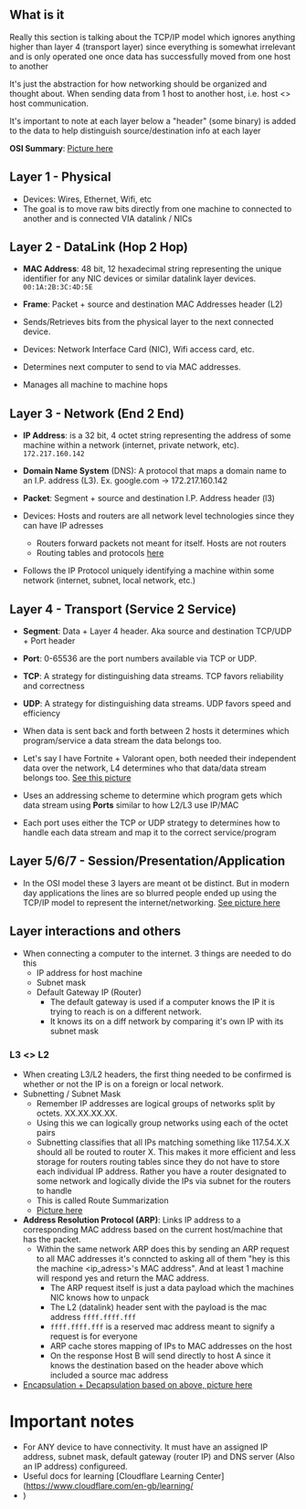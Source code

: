 ## What is it

Really this section is talking about the TCP/IP model which ignores anything higher than layer 4 (transport layer) since everything is somewhat irrelevant and is only operated one once data has successfully moved from one host to another

It's just the abstraction for how networking should be organized and thought about. When sending data from 1 host to another host, i.e. host <> host communication.

It's important to note at each layer below a "header" (some binary) is added to the data to help distinguish source/destination info at each layer

**OSI Summary**: [Picture here](../pictures/osi-summary.png)
## Layer 1 - Physical
- Devices: Wires, Ethernet, Wifi, etc
- The goal is to move raw bits directly from one machine to connected to another and is connected VIA datalink / NICs
## Layer 2 - DataLink (Hop 2 Hop)
- **MAC Address**: 48 bit, 12 hexadecimal string representing the unique identifier for any NIC devices or similar datalink layer devices. `00:1A:2B:3C:4D:5E`
- **Frame**: Packet + source and destination MAC Addresses header (L2)

- Sends/Retrieves bits from the physical layer to the next connected device. 
- Devices: Network Interface Card (NIC), Wifi access card, etc. 
- Determines next computer to send to via MAC addresses.
- Manages all machine to machine hops
## Layer 3 - Network (End 2 End)
- **IP Address**: is a 32 bit, 4 octet string representing the address of some machine within a network (internet, private network, etc). `172.217.160.142`
- **Domain Name System** (DNS): A protocol that maps a domain name to an I.P. address (L3). Ex. google.com -> 172.217.160.142
- **Packet**: Segment + source and destination I.P. Address header (l3)

- Devices: Hosts and routers are all network level technologies since they can have IP adresses
	- Routers forward packets not meant for itself. Hosts are not routers
	- Routing tables and protocols [here](../pictures/routing.png)
- Follows the IP Protocol uniquely identifying a machine within some network (internet, subnet, local network, etc.)
## Layer 4 - Transport (Service 2 Service)
- **Segment**: Data + Layer 4 header. Aka source and destination TCP/UDP + Port header
- **Port**: 0-65536 are the port numbers available via TCP or UDP.
- **TCP**: A strategy for distinguishing data streams. TCP favors reliability and correctness
- **UDP**: A strategy for distinguishing data streams. UDP favors speed and efficiency

- When data is sent back and forth between 2 hosts it determines which program/service a data stream the data belongs too. 
- Let's say I have Fortnite + Valorant open, both needed their independent data over the network, L4 determines who that data/data stream belongs too. [See this picture](../pictures/osi-l4-ex.png)
- Uses an addressing scheme to determine which program gets which data stream using **Ports** similar to how L2/L3 use IP/MAC
- Each port uses either the TCP or UDP strategy to determines how to handle each data stream and map it to the correct service/program
## Layer 5/6/7 - Session/Presentation/Application
- In the OSI model these 3 layers are meant ot be distinct. But in modern day applications the lines are so blurred people ended up using the TCP/IP model to represent the internet/networking. [See picture here](../pictures/osi-tcpip-diagram.jpg)
## Layer interactions and others
- When connecting a computer to the internet. 3 things are needed to do this
	- IP address for host machine
	- Subnet mask
	- Default Gateway IP (Router)
		- The default gateway is used if a computer knows the IP it is trying to reach is on a different network.
		- It knows its on a diff network by comparing it's own IP with its subnet mask
### L3 <> L2
- When creating L3/L2 headers, the first thing needed to be confirmed is whether or not the IP is on a foreign or local network.
- Subnetting / Subnet Mask
	- Remember IP addresses are logical groups of networks split by octets. XX.XX.XX.XX.
	- Using this we can logically group networks using each of the octet pairs
	- Subnetting classifies that all IPs matching something like 117.54.X.X should all be routed to router X. This makes it more efficient and less storage for routers routing tables since they do not have to store each individual IP address. Rather you have a router designated to some network and logically divide the IPs via subnet for the routers to handle
	- This is called Route Summarization
	- [Picture here](../pictures/basic-subnet.png)
- **Address Resolution Protocol (ARP)**: Links IP address to a corresponding MAC address based on the current host/machine that has the packet.
	- Within the same network ARP does this by sending an ARP request to all MAC addresses it's conncted to asking all of them "hey is this the machine <ip_adress>'s MAC address". And at least 1 machine will respond yes and return the MAC address. 
		- The ARP request itself is just a data payload which the machines NIC knows how to unpack
		- The L2 (datalink) header sent with the payload is the mac address `ffff.ffff.fff`
		- `ffff.ffff.fff` is a reserved mac address meant to signify a request is for everyone
		- ARP cache stores mapping of IPs to MAC addresses on the host
		- On the response Host B will send directly to host A since it knows the destination based on the header above which included a source mac address
- [Encapsulation + Decapsulation based on above, picture here](../pictures/encap-decap.png)

# Important notes

- For ANY device to have connectivity. It must have an assigned IP address, subnet mask, default gateway (router IP) and DNS server (Also an IP address) configureed.
- Useful docs for learning [Cloudflare Learning Center](https://www.cloudflare.com/en-gb/learning/
- )

